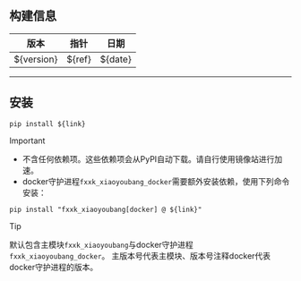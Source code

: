 <!-- 
该文件由CI自动注入。注入的参数有：
- ${version}：版本号，不包含开头的v；
- ${ref}：HEAD commit的指针；
- ${date}：语义化的日期；
- ${link}：Wheel在GitHub的Release中的下载链接。
-->

## 构建信息

|     版本     |   指针   |   日期    |
|:----------:|:------:|:-------:|
| ${version} | ${ref} | ${date} |



---

## 安装

```shell
pip install ${link}
```

> [!IMPORTANT]
> 
> - 不含任何依赖项。这些依赖项会从PyPI自动下载。请自行使用镜像站进行加速。
> - docker守护进程`fxxk_xiaoyoubang_docker`需要额外安装依赖，使用下列命令安装：
> ```shell
> pip install "fxxk_xiaoyoubang[docker] @ ${link}"
> ```

> [!TIP]
> 
> 默认包含主模块`fxxk_xiaoyoubang`与docker守护进程`fxxk_xiaoyoubang_docker`。
> 主版本号代表主模块、版本号注释docker代表docker守护进程的版本。
